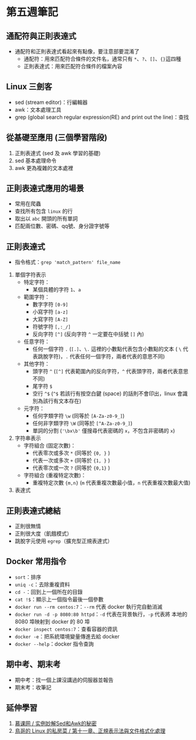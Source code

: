 # 第五週筆記
## 通配符與正則表達式
* 通配符和正則表達式看起來有點像，要注意部要混淆了
    * 通配符：用來匹配符合條件的文件名，通常只有 `*`、`?`、`[]`、`{}`這四種
    * 正則表達式：用來匹配符合條件的檔案內容

## Linux 三劍客
* sed (stream editor)：行編輯器
* awk：文本處理工具
* grep (global search regular expression(RE) and print out the line)：查找


## 從基礎至應用 (三個學習階段)
1. 正則表達式 (sed 及 awk 學習的基礎)
2. sed 基本處理命令
3. awk 更為複雜的文本處裡

## 正則表達式應用的場景
* 常用在爬蟲
* 查找所有包含 `linux` 的行
* 取出以 `abc` 開頭的所有單詞
* 匹配兩位數、密碼、qq號、身分證字號等

## 正則表達式
* 指令格式：`grep 'match_pattern' file_name`
1. 單個字符表示
    * 特定字符：
        * 某個具體的字符 `1`、`a`
    * 範圍字符：
        * 數字字符 `[0-9]`
        * 小寫字符 `[a-z]`
        * 大寫字符 `[A-Z]`
        * 符號字符 `[,:_/]`
        * 反向字符 `[^]` (反向字符 `^` 一定要在中括號 `[]` 內)
    * 任意字符：
        * 任何一個字符 `.` (`[.]`、`\.` 這裡的小數點代表包含小數點的文本 ( `\` 代表跳脫字符)，`.` 代表任何一個字符，兩者代表的意思不同)
    * 其他字符：
        * 頭字符 `^` (`[^]` 代表範圍內的反向字符，`^` 代表頭字符，兩者代表意思不同)
        * 尾字符 `$`
        * 空行 `^$` (`^$` 若該行有按空白鍵 (space) 的話則不會印出，linux 會識別為該行有文本存在)
    * 元字符：
        * 任何字類字符 `\w` (同等於 `[A-Za-z0-9_]`)
        * 任何非字類字符 `\W` (同等於 `[^A-Za-z0-9_]`)
        * 單詞的分割 (`'\bx\b'` 僅搜尋代表密碼的 `x`，不包含非密碼的 `x`)
2. 字符串表示
    * 字符組合 (固定次數)：
        * 代表零次或多次 `*` (同等於 `{0, }` )
        * 代表一次或多次 `+` (同等於 `{1, }` )
        * 代表零次或一次 `?` (同等於 `{0,1}` )
    * 字符組合 (重複特定次數)：
        * 重複特定次數 `{m,n}` (`m` 代表重複次數最小值，`n` 代表重複次數最大值)
3. 表達式

## 正則表達式總結
* 正則很無情
* 正則很大度（飢餓模式）
* 跳脫字元使用 `egrep`（擴充型正規表達式）

## Docker 常用指令
* `sort`：排序
* `uniq -c`：去除重複資料
* `cd -`：回到上一個所在的目錄
* `cat !$`：顯示上一個指令最後一個參數
* `docker run --rm centos:7`：`--rm` 代表 docker 執行完自動消滅
* `docker run -d -p 8080:80 httpd`：`-d` 代表在背景執行，`-p` 代表將 本地的 8080 埠映射到 docker 的 80 埠
* `docker inspect centos:7`：查看容器的資訊
* `docker -e`：把系統環境變量傳進去給 docker
* `docker --help`：docker 指令查詢 

## 期中考、期末考
* 期中考：找一個上課沒講過的伺服器並報告
* 期末考：收筆記

## 延伸學習
1. [慕课网 / 实例妙解Sed和Awk的秘密](https://www.imooc.com/learn/819)
2. [鳥哥的 Linux 的私房菜 / 第十一章、正規表示法與文件格式化處理](http://linux.vbird.org/linux_basic/0330regularex.php)